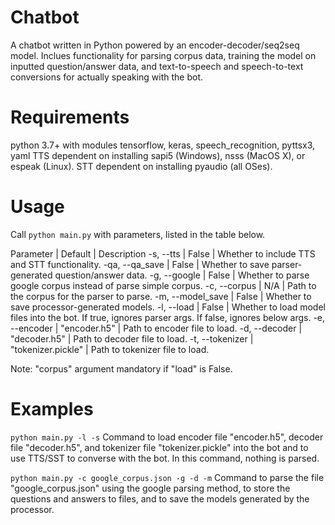 # Chatbot
A chatbot written in Python powered by an encoder-decoder/seq2seq model. Inclues functionality for parsing corpus data, training the model on inputted question/answer data, and text-to-speech and speech-to-text conversions for actually speaking with the bot.

# Requirements
python 3.7+ with modules tensorflow, keras, speech_recognition, pyttsx3, yaml
TTS dependent on installing sapi5 (Windows), nsss (MacOS X), or espeak (Linux).
STT dependent on installing pyaudio (all OSes).

# Usage
Call ```python main.py``` with parameters, listed in the table below.

Parameter | Default | Description
-s, --tts | False | Whether to include TTS and STT functionality.
-qa, --qa_save | False | Whether to save parser-generated question/answer data.
-g, --google | False | Whether to parse google corpus instead of parse simple corpus.
-c, --corpus | N/A | Path to the corpus for the parser to parse.
-m, --model_save | False | Whether to save processor-generated models.
-l, --load | False | Whether to load model files into the bot. If true, ignores parser args. If false, ignores below args.
-e, --encoder | "encoder.h5" | Path to encoder file to load.
-d, --decoder | "decoder.h5" | Path to decoder file to load.
-t, --tokenizer | "tokenizer.pickle" | Path to tokenizer file to load.

Note: "corpus" argument mandatory if "load" is False.

# Examples
```python main.py -l -s```
Command to load encoder file "encoder.h5", decoder file "decoder.h5", and tokenizer file "tokenizer.pickle" into the bot and to use TTS/SST to converse with the bot. In this command, nothing is parsed.

```python main.py -c google_corpus.json -g -d -m```
Command to parse the file "google_corpus.json" using the google parsing method, to store the questions and answers to files, and to save the models generated by the processor.